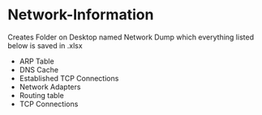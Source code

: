 # Network-Information
Creates Folder on Desktop named Network Dump which everything listed below is saved in .xlsx

* ARP Table
* DNS Cache
* Established TCP Connections
* Network Adapters
* Routing table
* TCP Connections 
